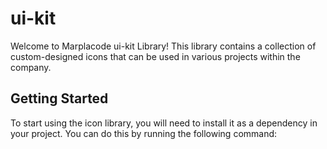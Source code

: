 # ui-kit

Welcome to Marplacode ui-kit Library! This library contains a collection of custom-designed icons that can be used in various projects within the company.

## Getting Started

To start using the icon library, you will need to install it as a dependency in your project. You can do this by running the following command:
